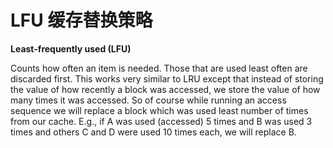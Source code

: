 # LFU 缓存替换策略

**Least-frequently used (LFU)**

Counts how often an item is needed. Those that are used least often are discarded first. This works very similar to LRU except that instead of storing the value of how recently a block was accessed, we store the value of how many times it was accessed. So of course while running an access sequence we will replace a block which was used least number of times from our cache. E.g., if A was used (accessed) 5 times and B was used 3 times and others C and D were used 10 times each, we will replace B.

